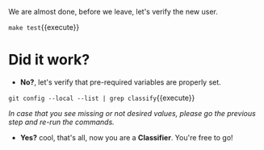 We are almost done, before we leave, let's verify the new user.

``make test``{{execute}}

# Did it work?

- **No?**, let's verify that pre-required variables are properly set.

``git config --local --list | grep classify``{{execute}}

*In case that you see missing or not desired values, please go the previous step and re-run the commands.*

- **Yes?** cool, that's all, now you are a **Classifier**. You're free to go!
